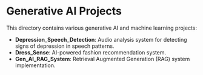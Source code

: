 # Generative AI Projects

This directory contains various generative AI and machine learning projects:

- **Depression_Speech_Detection**: Audio analysis system for detecting signs of depression in speech patterns.
- **Dress_Sense**: AI-powered fashion recommendation system.
- **Gen_AI_RAG_System**: Retrieval Augmented Generation (RAG) system implementation.